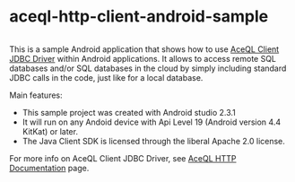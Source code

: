 # aceql-http-client-android-sample
<img src="https://www.aceql.com/favicon.png" alt=""/>

This is a sample Android application that shows how to use <a href="https://github.com/kawansoft/aceql-http-client-jdbc-driver">AceQL Client JDBC Driver</a> within Android applications.
It allows to access remote SQL databases and/or SQL databases in the cloud by simply including standard JDBC calls in the code, just like for a local database.

Main features:

* This sample project was created with Android studio 2.3.1
* It will run on any Andoid device with Api Level 19 (Android version 4.4 KitKat) or later.
* The Java Client SDK is licensed through the liberal Apache 2.0 license.

For more info on AceQL Client JDBC Driver, see <a href="https://www.aceql.com/documentation">AceQL HTTP Documentation</a> page.



